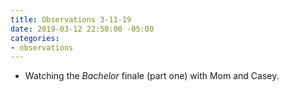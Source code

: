 ```yaml
---
title: Observations 3-11-19
date: 2019-03-12 22:50:00 -05:00
categories:
- observations
---
```


- Watching the *Bachelor* finale (part one) with Mom and Casey.